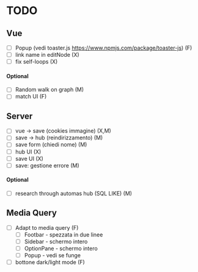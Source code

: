 # TODO
## Vue
- [ ] Popup (vedi toaster.js https://www.npmjs.com/package/toaster-js) (F)
- [ ] link name in editNode (X)
- [ ] fix self-loops (X)
#### Optional
- [ ] Random walk on graph (M)
- [ ] match UI (F)

## Server
- [ ] vue -> save (cookies immagine) (X,M)
- [ ] save -> hub (reindirizzamento) (M)
- [ ] save form (chiedi nome) (M)
- [ ] hub UI (X)
- [ ] save UI (X)
- [ ] save: gestione errore (M)
#### Optional
- [ ] research through automas hub (SQL LIKE) (M)
## Media Query
- [ ] Adapt to media query (F)
    - [ ] Footbar - spezzata in due linee
    - [ ] Sidebar -  schermo intero
    - [ ] OptionPane - schermo intero
    - [ ] Popup - vedi se funge
- [ ] bottone dark/light mode (F)
